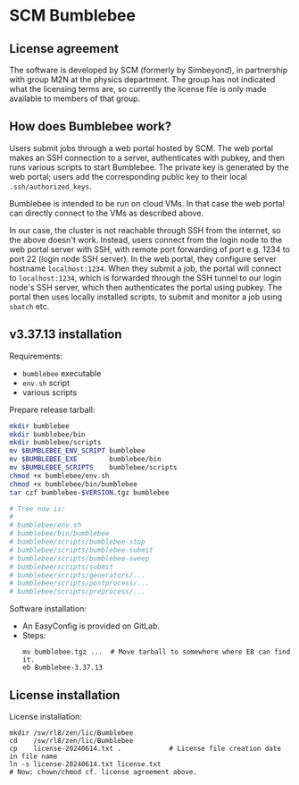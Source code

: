 # SCM Bumblebee

## License agreement

The software is developed by SCM (formerly by Simbeyond), in partnership with
group M2N at the physics department.  The group has not indicated what the
licensing terms are, so currently the license file is only made available to
members of that group.

## How does Bumblebee work?

Users submit jobs through a web portal hosted by SCM.  The web portal makes an SSH connection to a server, authenticates with pubkey, and then runs various scripts to start Bumblebee.  The private key is generated by the web portal; users add the corresponding public key to their local `.ssh/authorized_keys`.

Bumblebee is intended to be run on cloud VMs.  In that case the web portal can directly connect to the VMs as described above.

In our case, the cluster is not reachable through SSH from the internet, so the above doesn't work.  Instead, users connect from the login node to the web portal server with SSH, with remote port forwarding of port e.g. 1234 to port 22 (login node SSH server).  In the web portal, they configure server hostname `localhost:1234`.  When they submit a job, the portal will connect to `localhost:1234`, which is forwarded through the SSH tunnel to our login node's SSH server, which then authenticates the portal using pubkey.  The portal then uses locally installed scripts, to submit and monitor a job using `sbatch` etc.

## v3.37.13 installation

Requirements:

- `bumblebee` executable
- `env.sh` script
- various scripts

Prepare release tarball:

```bash
mkdir bumblebee
mkdir bumblebee/bin
mkdir bumblebee/scripts
mv $BUMBLEBEE_ENV_SCRIPT bumblebee
mv $BUMBLEBEE_EXE        bumblebee/bin
mv $BUMBLEBEE_SCRIPTS    bumblebee/scripts
chmod +x bumblebee/env.sh
chmod +x bumblebee/bin/bumblebee
tar czf bumblebee-$VERSION.tgz bumblebee

# Tree now is:
#
# bumblebee/env.sh
# bumblebee/bin/bumblebee
# bumblebee/scripts/bumblebee-stop
# bumblebee/scripts/bumblebee-submit
# bumblebee/scripts/bumblebee-sweep
# bumblebee/scripts/submit
# bumblebee/scripts/generators/...
# bumblebee/scripts/postprocess/...
# bumblebee/scripts/preprocess/...
```

Software installation:

- An EasyConfig is provided on GitLab.
- Steps:
  ```
  mv bumblebee.tgz ...  # Move tarball to somewhere where EB can find it.
  eb Bumblebee-3.37.13
  ```

## License installation

License installation:

```
mkdir /sw/rl8/zen/lic/Bumblebee
cd    /sw/rl8/zen/lic/Bumblebee
cp    license-20240614.txt .            # License file creation date in file name
ln -s license-20240614.txt license.txt
# Now: chown/chmod cf. license agreement above.
```
